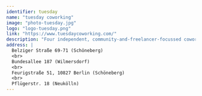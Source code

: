 ```yaml
---
identifier: tuesday
name: "tuesday coworking"
image: "photo-tuesday.jpg"
logo: "logo-tuesday.png"
link: "https://www.tuesdaycoworking.com/"
description: "Four independent, community-and-freelancer-focussed coworking spaces in Berlin. Productive spaces to work from with a cultural programme for when it's time to relax again: like our Chandelier Sessions, boules in the park, our monthly restaurant visits, our "This is How..." sessions or our weekly community lunch & community drinks get-togethers!"
address: |
  Belziger Straße 69-71 (Schöneberg)
  <br>
  Bundesallee 187 (Wilmersdorf)
  <br>
  Feurigstraße 51, 10827 Berlin (Schöneberg)
  <br>
  Pflügerstr. 18 (Neukölln)
---
```

